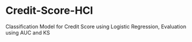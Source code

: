 # Credit-Score-HCI
Classification Model for Credit Score using Logistic Regression, Evaluation using AUC and KS 
  
 
  
 
